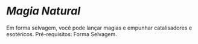 # *Magia Natural*

Em forma selvagem, você pode lançar magias e empunhar catalisadores e esotéricos. Pré-requisitos: Forma Selvagem.